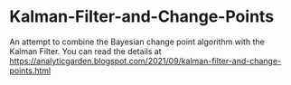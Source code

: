 # Kalman-Filter-and-Change-Points

An attempt to combine the Bayesian change point algorithm with the Kalman Filter. You can read the details at https://analyticgarden.blogspot.com/2021/09/kalman-filter-and-change-points.html

